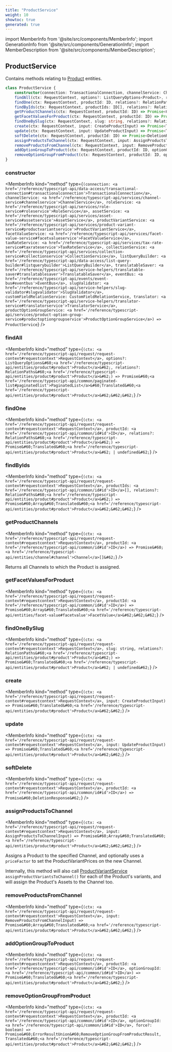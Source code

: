 ```yaml
---
title: "ProductService"
weight: 10
showtoc: true
generated: true
---
```

<!-- This file was generated from the Vendure source. Do not modify. Instead, re-run the "docs:build" script -->
import MemberInfo from '@site/src/components/MemberInfo';
import GenerationInfo from '@site/src/components/GenerationInfo';
import MemberDescription from '@site/src/components/MemberDescription';


## ProductService

<GenerationInfo sourceFile="packages/core/src/service/services/product.service.ts" sourceLine="57" packageName="@vendure/core" />

Contains methods relating to <a href='/reference/typescript-api/entities/product#product'>Product</a> entities.

```ts title="Signature"
class ProductService {
    constructor(connection: TransactionalConnection, channelService: ChannelService, roleService: RoleService, assetService: AssetService, productVariantService: ProductVariantService, facetValueService: FacetValueService, taxRateService: TaxRateService, collectionService: CollectionService, listQueryBuilder: ListQueryBuilder, translatableSaver: TranslatableSaver, eventBus: EventBus, slugValidator: SlugValidator, customFieldRelationService: CustomFieldRelationService, translator: TranslatorService, productOptionGroupService: ProductOptionGroupService)
    findAll(ctx: RequestContext, options?: ListQueryOptions<Product>, relations?: RelationPaths<Product>) => Promise<PaginatedList<Translated<Product>>>;
    findOne(ctx: RequestContext, productId: ID, relations?: RelationPaths<Product>) => Promise<Translated<Product> | undefined>;
    findByIds(ctx: RequestContext, productIds: ID[], relations?: RelationPaths<Product>) => Promise<Array<Translated<Product>>>;
    getProductChannels(ctx: RequestContext, productId: ID) => Promise<Channel[]>;
    getFacetValuesForProduct(ctx: RequestContext, productId: ID) => Promise<Array<Translated<FacetValue>>>;
    findOneBySlug(ctx: RequestContext, slug: string, relations?: RelationPaths<Product>) => Promise<Translated<Product> | undefined>;
    create(ctx: RequestContext, input: CreateProductInput) => Promise<Translated<Product>>;
    update(ctx: RequestContext, input: UpdateProductInput) => Promise<Translated<Product>>;
    softDelete(ctx: RequestContext, productId: ID) => Promise<DeletionResponse>;
    assignProductsToChannel(ctx: RequestContext, input: AssignProductsToChannelInput) => Promise<Array<Translated<Product>>>;
    removeProductsFromChannel(ctx: RequestContext, input: RemoveProductsFromChannelInput) => Promise<Array<Translated<Product>>>;
    addOptionGroupToProduct(ctx: RequestContext, productId: ID, optionGroupId: ID) => Promise<Translated<Product>>;
    removeOptionGroupFromProduct(ctx: RequestContext, productId: ID, optionGroupId: ID, force?: boolean) => Promise<ErrorResultUnion<RemoveOptionGroupFromProductResult, Translated<Product>>>;
}
```

<div className="members-wrapper">

### constructor

<MemberInfo kind="method" type={`(connection: <a href='/reference/typescript-api/data-access/transactional-connection#transactionalconnection'>TransactionalConnection</a>, channelService: <a href='/reference/typescript-api/services/channel-service#channelservice'>ChannelService</a>, roleService: <a href='/reference/typescript-api/services/role-service#roleservice'>RoleService</a>, assetService: <a href='/reference/typescript-api/services/asset-service#assetservice'>AssetService</a>, productVariantService: <a href='/reference/typescript-api/services/product-variant-service#productvariantservice'>ProductVariantService</a>, facetValueService: <a href='/reference/typescript-api/services/facet-value-service#facetvalueservice'>FacetValueService</a>, taxRateService: <a href='/reference/typescript-api/services/tax-rate-service#taxrateservice'>TaxRateService</a>, collectionService: <a href='/reference/typescript-api/services/collection-service#collectionservice'>CollectionService</a>, listQueryBuilder: <a href='/reference/typescript-api/data-access/list-query-builder#listquerybuilder'>ListQueryBuilder</a>, translatableSaver: <a href='/reference/typescript-api/service-helpers/translatable-saver#translatablesaver'>TranslatableSaver</a>, eventBus: <a href='/reference/typescript-api/events/event-bus#eventbus'>EventBus</a>, slugValidator: <a href='/reference/typescript-api/service-helpers/slug-validator#slugvalidator'>SlugValidator</a>, customFieldRelationService: CustomFieldRelationService, translator: <a href='/reference/typescript-api/service-helpers/translator-service#translatorservice'>TranslatorService</a>, productOptionGroupService: <a href='/reference/typescript-api/services/product-option-group-service#productoptiongroupservice'>ProductOptionGroupService</a>) => ProductService`}   />


### findAll

<MemberInfo kind="method" type={`(ctx: <a href='/reference/typescript-api/request/request-context#requestcontext'>RequestContext</a>, options?: ListQueryOptions&#60;<a href='/reference/typescript-api/entities/product#product'>Product</a>&#62;, relations?: RelationPaths&#60;<a href='/reference/typescript-api/entities/product#product'>Product</a>&#62;) => Promise&#60;<a href='/reference/typescript-api/common/paginated-list#paginatedlist'>PaginatedList</a>&#60;Translated&#60;<a href='/reference/typescript-api/entities/product#product'>Product</a>&#62;&#62;&#62;`}   />


### findOne

<MemberInfo kind="method" type={`(ctx: <a href='/reference/typescript-api/request/request-context#requestcontext'>RequestContext</a>, productId: <a href='/reference/typescript-api/common/id#id'>ID</a>, relations?: RelationPaths&#60;<a href='/reference/typescript-api/entities/product#product'>Product</a>&#62;) => Promise&#60;Translated&#60;<a href='/reference/typescript-api/entities/product#product'>Product</a>&#62; | undefined&#62;`}   />


### findByIds

<MemberInfo kind="method" type={`(ctx: <a href='/reference/typescript-api/request/request-context#requestcontext'>RequestContext</a>, productIds: <a href='/reference/typescript-api/common/id#id'>ID</a>[], relations?: RelationPaths&#60;<a href='/reference/typescript-api/entities/product#product'>Product</a>&#62;) => Promise&#60;Array&#60;Translated&#60;<a href='/reference/typescript-api/entities/product#product'>Product</a>&#62;&#62;&#62;`}   />


### getProductChannels

<MemberInfo kind="method" type={`(ctx: <a href='/reference/typescript-api/request/request-context#requestcontext'>RequestContext</a>, productId: <a href='/reference/typescript-api/common/id#id'>ID</a>) => Promise&#60;<a href='/reference/typescript-api/entities/channel#channel'>Channel</a>[]&#62;`}   />

Returns all Channels to which the Product is assigned.
### getFacetValuesForProduct

<MemberInfo kind="method" type={`(ctx: <a href='/reference/typescript-api/request/request-context#requestcontext'>RequestContext</a>, productId: <a href='/reference/typescript-api/common/id#id'>ID</a>) => Promise&#60;Array&#60;Translated&#60;<a href='/reference/typescript-api/entities/facet-value#facetvalue'>FacetValue</a>&#62;&#62;&#62;`}   />


### findOneBySlug

<MemberInfo kind="method" type={`(ctx: <a href='/reference/typescript-api/request/request-context#requestcontext'>RequestContext</a>, slug: string, relations?: RelationPaths&#60;<a href='/reference/typescript-api/entities/product#product'>Product</a>&#62;) => Promise&#60;Translated&#60;<a href='/reference/typescript-api/entities/product#product'>Product</a>&#62; | undefined&#62;`}   />


### create

<MemberInfo kind="method" type={`(ctx: <a href='/reference/typescript-api/request/request-context#requestcontext'>RequestContext</a>, input: CreateProductInput) => Promise&#60;Translated&#60;<a href='/reference/typescript-api/entities/product#product'>Product</a>&#62;&#62;`}   />


### update

<MemberInfo kind="method" type={`(ctx: <a href='/reference/typescript-api/request/request-context#requestcontext'>RequestContext</a>, input: UpdateProductInput) => Promise&#60;Translated&#60;<a href='/reference/typescript-api/entities/product#product'>Product</a>&#62;&#62;`}   />


### softDelete

<MemberInfo kind="method" type={`(ctx: <a href='/reference/typescript-api/request/request-context#requestcontext'>RequestContext</a>, productId: <a href='/reference/typescript-api/common/id#id'>ID</a>) => Promise&#60;DeletionResponse&#62;`}   />


### assignProductsToChannel

<MemberInfo kind="method" type={`(ctx: <a href='/reference/typescript-api/request/request-context#requestcontext'>RequestContext</a>, input: AssignProductsToChannelInput) => Promise&#60;Array&#60;Translated&#60;<a href='/reference/typescript-api/entities/product#product'>Product</a>&#62;&#62;&#62;`}   />

Assigns a Product to the specified Channel, and optionally uses a `priceFactor` to set the ProductVariantPrices
on the new Channel.

Internally, this method will also call <a href='/reference/typescript-api/services/product-variant-service#productvariantservice'>ProductVariantService</a> `assignProductVariantsToChannel()` for
each of the Product's variants, and will assign the Product's Assets to the Channel too.
### removeProductsFromChannel

<MemberInfo kind="method" type={`(ctx: <a href='/reference/typescript-api/request/request-context#requestcontext'>RequestContext</a>, input: RemoveProductsFromChannelInput) => Promise&#60;Array&#60;Translated&#60;<a href='/reference/typescript-api/entities/product#product'>Product</a>&#62;&#62;&#62;`}   />


### addOptionGroupToProduct

<MemberInfo kind="method" type={`(ctx: <a href='/reference/typescript-api/request/request-context#requestcontext'>RequestContext</a>, productId: <a href='/reference/typescript-api/common/id#id'>ID</a>, optionGroupId: <a href='/reference/typescript-api/common/id#id'>ID</a>) => Promise&#60;Translated&#60;<a href='/reference/typescript-api/entities/product#product'>Product</a>&#62;&#62;`}   />


### removeOptionGroupFromProduct

<MemberInfo kind="method" type={`(ctx: <a href='/reference/typescript-api/request/request-context#requestcontext'>RequestContext</a>, productId: <a href='/reference/typescript-api/common/id#id'>ID</a>, optionGroupId: <a href='/reference/typescript-api/common/id#id'>ID</a>, force?: boolean) => Promise&#60;ErrorResultUnion&#60;RemoveOptionGroupFromProductResult, Translated&#60;<a href='/reference/typescript-api/entities/product#product'>Product</a>&#62;&#62;&#62;`}   />




</div>
